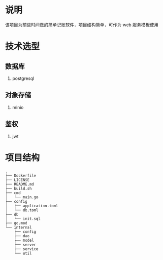 # 说明
该项目为前些时间做的简单记账软件，项目结构简单，可作为 web 服务模板使用


# 技术选型
## 数据库
1. postgresql

## 对象存储
1. minio

## 鉴权
1. jwt

# 项目结构

```
.
├── Dockerfile
├── LICENSE
├── README.md
├── build.sh
├── cmd
│   └── main.go
├── config
│   ├── application.toml
│   └── db.toml
├── db
│   └── init.sql
├── go.mod
└── internal
    ├── config
    ├── dao
    ├── model
    ├── server
    ├── service
    └── util
```
